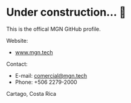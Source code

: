 # Under construction... 🚀 

This is the offical MGN GitHub profile. 

Website: 
 * www.mgn.tech

Contact:
 * E-mail: comercial@mgn.tech
 * Phone: +506 2279-2000

Cartago, Costa Rica

